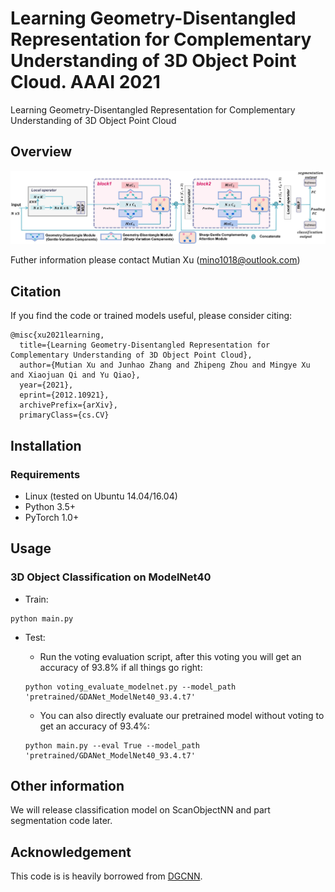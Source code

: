 # Learning Geometry-Disentangled Representation for Complementary Understanding of 3D Object Point Cloud. AAAI 2021
Learning Geometry-Disentangled Representation for Complementary Understanding of 3D Object Point Cloud

## Overview

<img src = './imgs/GDANet.jpg' width = 800>

Futher information please contact Mutian Xu (mino1018@outlook.com)

## Citation
If you find the code or trained models useful, please consider citing:

    @misc{xu2021learning,
      title={Learning Geometry-Disentangled Representation for Complementary Understanding of 3D Object Point Cloud}, 
      author={Mutian Xu and Junhao Zhang and Zhipeng Zhou and Mingye Xu and Xiaojuan Qi and Yu Qiao},
      year={2021},
      eprint={2012.10921},
      archivePrefix={arXiv},
      primaryClass={cs.CV}


## Installation


### Requirements
* Linux (tested on Ubuntu 14.04/16.04)
* Python 3.5+
* PyTorch 1.0+

## Usage

### 3D Object Classification on ModelNet40
* Train:
``` 
python main.py 
```
* Test:
    * Run the voting evaluation script, after this voting you will get an accuracy of 93.8% if all things go right:
    ```
    python voting_evaluate_modelnet.py --model_path 'pretrained/GDANet_ModelNet40_93.4.t7'
    ```
    
    * You can also directly evaluate our pretrained model without voting to get an accuracy of 93.4%:
    ```
    python main.py --eval True --model_path 'pretrained/GDANet_ModelNet40_93.4.t7'
    ```

## Other information
We will release classification model on ScanObjectNN and part segmentation code later. 

## Acknowledgement
This code is is heavily borrowed from [DGCNN](https://github.com/WangYueFt/dgcnn).  